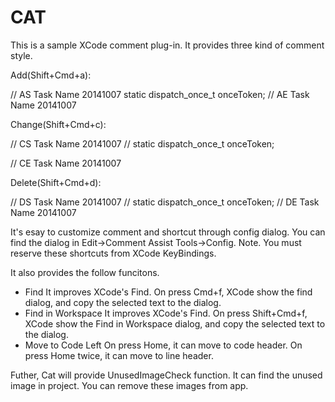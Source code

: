 CAT
===
This is a sample XCode comment plug-in. It provides three kind of comment style.

Add(Shift+Cmd+a): 

// AS Task Name 20141007
    static dispatch_once_t onceToken;
// AE Task Name 20141007

Change(Shift+Cmd+c): 

// CS Task Name 20141007
//    static dispatch_once_t onceToken;

// CE Task Name 20141007

Delete(Shift+Cmd+d): 

// DS Task Name 20141007
//    static dispatch_once_t onceToken;
// DE Task Name 20141007

It's esay to customize comment and shortcut through config dialog. 
You can find the dialog in Edit->Comment Assist Tools->Config.
Note. You must reserve these shortcuts from XCode KeyBindings.

It also provides the follow funcitons.
* Find
  It improves XCode's Find. On press Cmd+f, XCode show the find dialog, and copy the selected text to the dialog.
* Find in Workspace
  It improves XCode's Find. On press Shift+Cmd+f, XCode show the Find in Workspace dialog, and copy the selected text to the dialog.
* Move to Code Left
  On press Home, it can move to code header. On press Home twice, it can move to line header.
  
Futher, Cat will provide UnusedImageCheck function. It can find the unused image in project. You can remove these images from app.
